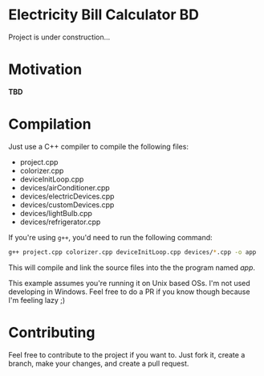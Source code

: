 # Electricity Bill Calculator BD

Project is under construction...

# Motivation

**TBD**

# Compilation

Just use a C++ compiler to compile the following files:

- project.cpp
- colorizer.cpp
- deviceInitLoop.cpp
- devices/airConditioner.cpp
- devices/electricDevices.cpp
- devices/customDevices.cpp
- devices/lightBulb.cpp
- devices/refrigerator.cpp

If you're using `g++`, you'd need to run the following command:

```sh
g++ project.cpp colorizer.cpp deviceInitLoop.cpp devices/*.cpp -o app
```

This will compile and link the source files into the the program named _app_.

This example assumes you're running it on Unix based OSs. I'm not used
developing in Windows. Feel free to do a PR if you know though because I'm
feeling lazy ;)

# Contributing

Feel free to contribute to the project if you want to. Just fork it, create a
branch, make your changes, and create a pull request.
